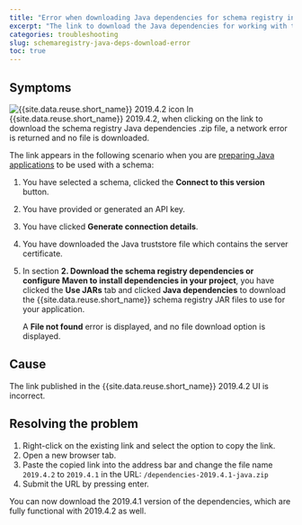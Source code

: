```yaml
---
title: "Error when downloading Java dependencies for schema registry in 2019.4.2"
excerpt: "The link to download the Java dependencies for working with the schema registry is broken."
categories: troubleshooting
slug: schemaregistry-java-deps-download-error
toc: true
---
```


## Symptoms

![{{site.data.reuse.short_name}} 2019.4.2 icon](../../../images/2019.4.2.svg "In {{site.data.reuse.short_name}} 2019.4.2.") In {{site.data.reuse.short_name}} 2019.4.2, when clicking on the link to download the schema registry Java dependencies .zip file, a network error is returned and no file is downloaded.

The link appears in the following scenario when you are [preparing Java applications](../../schemas/setting-java-apps/#preparing-the-setup) to be used with a schema:

1. You have selected a schema, clicked the **Connect to this version** button.
2. You have provided or generated an API key.
3. You have clicked **Generate connection details**.
4. You have downloaded the Java truststore file which contains the server certificate.
5. In section **2. Download the schema registry dependencies or configure Maven to install dependencies in your project**, you have clicked the **Use JARs** tab and clicked **Java dependencies** to download the {{site.data.reuse.short_name}} schema registry JAR files to use for your application.

   A **File not found** error is displayed, and no file download option is displayed.

## Cause

The link published in the {{site.data.reuse.short_name}} 2019.4.2 UI is incorrect.

## Resolving the problem

1. Right-click on the existing link and select the option to copy the link.
2. Open a new browser tab.
3. Paste the copied link into the address bar and change the file name `2019.4.2` to `2019.4.1` in the URL: `/dependencies-2019.4.1-java.zip`
4. Submit the URL by pressing enter.

You can now download the 2019.4.1 version of the dependencies, which are fully functional with 2019.4.2 as well.
